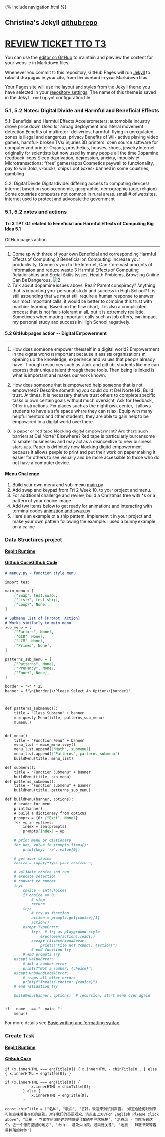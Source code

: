 {% include navigation.html %}

## Christina's Jekyll [github repo](https://github.com/christinlee367/christinlee367.github.io)
# [REVIEW TICKET TTO T3](https://github.com/christinlee367/christinlee367.github.io/issues/1)
You can use the [editor on GitHub](https://github.com/christinlee367/christinlee367.github.io/edit/main/README.md) to maintain and preview the content for your website in Markdown files.

Whenever you commit to this repository, GitHub Pages will run [Jekyll](https://jekyllrb.com/) to rebuild the pages in your site, from the content in your Markdown files.

Your Pages site will use the layout and styles from the Jekyll theme you have selected in your [repository settings](https://github.com/christinlee367/christinlee367.github.io/settings/pages). The name of this theme is saved in the Jekyll `_config.yml` configuration file.
### 5.1, 5.2 Notes: Digital Divide and Harmful and Beneficial Effects
5.1: Beneficial and Harmful Effects
Accelerometers: automobile industry drove price down
Used for airbag deployment and lateral movement detection
Benefits of multirotor- deliveries, harmful- flying in unregulated zones is illegal and dangerous, privacy
Benefits of Wii- active playing video games, harmful- broken TVs/ injuries
3D printers: open source software for computer and printer
Organs, prosthetics, houses, shoes, jewelry
Internet originally for scientists but now used by many people all the time
Dopamine feedback loops
Sleep deprivation, depression, anxiety, impulsivity
Microtransactions: “free” games/apps
Cosmetics paywall to functionality, pay to win
Gold, v-bucks, chips
Loot boxes- banned in some countries; gambling

5.2: Digital Divide
Digital divide: differing access to computing devices/ internet based on socioeconomic, geographic, demographic (age, religion)
Some countries computers not common in rural areas, small # of websites, internet used to protect and advocate the government


### 5.1, 5.2 notes and actions
#### Tri 3 TPT 0.1 related to Beneficial and Harmful Effects of Computing Big Idea 5.1
GitHub pages action
***
1. Come up with three of your own Beneficial and corresponding Harmful Effects of Computing
    3 Beneficial on Computing: Increase your productivity, Connects you to the Internet, Can store vast amounts of information and reduce waste
    3 Harmful Effects of Computing: Relationships and Social Skills Issues, Health Problems, Browsing Online Can Be Dangerous. 
![2](https://github.com/christinlee367/christinlee367.github.io/blob/main/wikiDopanmine.png)
2. Talk about dopamine issues above. Real? Parent conspiracy? Anything that is impacting your personal study and success in High School?
    It is still astounding that we must still require a human response to answer our most important calls. it would be better to combine this trust with machine learning. Based on the flow chart, it is also a complicated process that is not fault-tolerant at all, but it is extremely realistic. Sometimes when making important calls such as job offers, can impact my personal study and success in High School negatively.

#### 5.2 GitHub pages action -- Digital Empowerment
***
1. How does someone empower themself in a digital world?
    Empowerment in the digital world is important because it assists organizations in opening up the knowledge, experience and values that people already have. Through resources such as slack and github, students like me can express their unique talent through these tools. Then being is linked is what is important and makes our work known.

2. How does someone that is empowered help someone that is not empowered? Describe something you could do at Del Norte HS.
   Build trust. At times, it is necessary that we trust others to complete specific tasks or own certain goals without much oversight, Ask for feedback, Offer instructions. For places such as the nighthawk center, it allows students to have a safe space where they can relax. Equip with many helpful mentors and other students, they are able to gain help to be empowered in a digital world over there.

3. Is paper or red tape blocking digital empowerment? Are there such barriers at Del Norte? Elsewhere?
Red tape is particularly burdensome to smaller businesses and may act as a disincentive to new business start-ups. Paper is definitely now blocking digital empowerment because it allows people to print and put their work on paper making it easier for others to see visually and be more accessible to those who do not have a computer device.

#### Menu Challenge
1. Build your own menu and sub-menu
[main.py](https://github.com/christinlee367/christinlee367.github.io/blob/main/main.py)
2. Add swap and keypad from Tri 2 Week 10, to your project and menu.
3. For additional challenge and review, build a Christmas tree with *s or a pattern of your choice
image
4. Add two items below to get ready for animations and interacting with terminal codes
[animation and swap.py](https://github.com/christinlee367/christinlee367.github.io/blob/main/test.py)
5. Here's an example of a ship pattern. Implement it in your project and make your own pattern following the example.
I used a bunny example on a canoe

### Data Structures project
#### [Replit Runtime](https://replit.com/@ChristinaLee6/NovelShimmeringCompilers#main.py)
#### [Github Code](https://github.com/christinlee367/christinlee367.github.io/blob/main/main.py)[Github Code](https://github.com/christinlee367/christinlee367.github.io/blob/main/test.py) 

```markdown
# menuy.py - function style menu

import test

main_menu = [
    ["Swap", test.swap],
    ["Listy", test.ship],
    ["Loopy", None],
]

# Submenu list of [Prompt, Action]
# Works similarly to main_menu
sub_menu = [
    ["Factors", None],
    ["GCD", None],
    ["LCM", None],
    ["Primes", None],
]

patterns_sub_menu = [
    ["Patterns", None],
    ["PreFuncy", None],
    ["Funcy", None],
]

border = "=" * 25
banner = f"\n{border}\nPlease Select An Option\n{border}"



def patterns_submenuc():
    title = "Class Submenu" + banner
    m = questy.Menu(title, patterns_sub_menu)
    m.menu()


def menu():
    title = "Function Menu" + banner
    menu_list = main_menu.copy()
    menu_list.append(["Math", submenu])
    menu_list.append(["Patterns", patterns_submenu])
    buildMenu(title, menu_list)

def submenu():
    title = "Function Submenu" + banner
    buildMenu(title, sub_menu)
def patterns_submenu():
    title = "Function Submenu" + banner
    buildMenu(title, patterns_sub_menu)

def buildMenu(banner, options):
    # header for menu
    print(banner)
    # build a dictionary from options
    prompts = {0: ["Exit", None]}
    for op in options:
        index = len(prompts)
        prompts[index] = op

    # print menu or dictionary
    for key, value in prompts.items():
        print(key, '->', value[0])

    # get user choice
    choice = input("Type your choice> ")

    # validate choice and run
    # execute selection
    # convert to number
    try:
        choice = int(choice)
        if choice == 0:
            # stop
            return
        try:
            # try as function
            action = prompts.get(choice)[1]
            action()
        except TypeError:
            try:  # try as playground style
                exec(open(action).read())
            except FileNotFoundError:
                print(f"File not found!: {action}")
            # end function try
        # end prompts try
    except ValueError:
        # not a number error
        print(f"Not a number: {choice}")
    except UnboundLocalError:
        # traps all other errors
        print(f"Invalid choice: {choice}")
    # end validation try

    buildMenu(banner, options)  # recursion, start menu over again


if __name__ == "__main__":
    menu()
```

For more details see [Basic writing and formatting syntax](https://docs.github.com/en/github/writing-on-github/getting-started-with-writing-and-formatting-on-github/basic-writing-and-formatting-syntax).

### Create Task

#### [Replit Runtime](https://youtu.be/wFyg_sEB8i8)
#### [Github Code](https://github.com/christinlee367/n225_FireEradicatorsTheSequel/blob/main/templates/pbl/CTCLPBL/playlist.html)

```
if (x.innerHTML === engTitle[0]) { x.innerHTML = chinTitle[0]; } else { x.innerHTML = engTitle[0]; }

```
```
if (x.innerHTML === engTitle[0]) {
            x.innerHTML = chinTitle[0];
        } else {
            x.innerHTML = engTitle[0];
        }
```
```
const chinTitle = ["名称", "歌曲", "您好，欢迎来到识别声音。 知道危险何时到来可能意味着生与死的区别。对于我们的英语观众，请点击上方/For English Please click above", "风暴 - 立即在封闭的建筑物或硬顶车辆中寻求庇护", "龙卷风 - 当你听到这个，去一个低而坚固的地方", "火山 - 避免火山灰，通风是关键", "地震 - 躲避书架等容易掉落的物体"]
```
